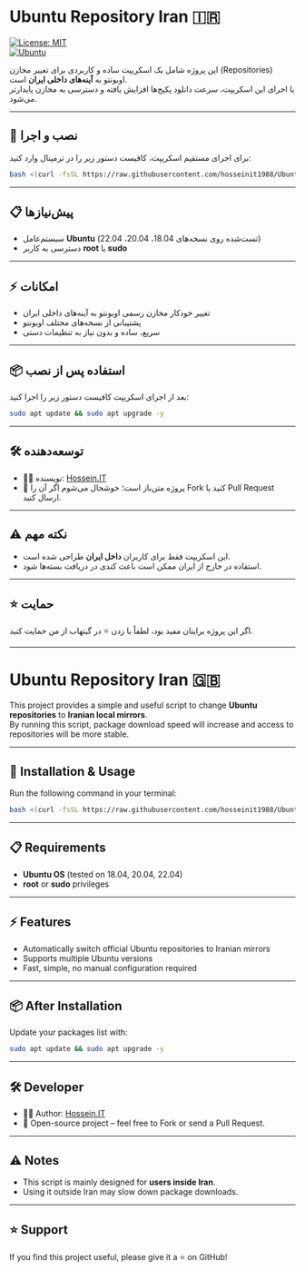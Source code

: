# Ubuntu Repository Iran 🇮🇷

[![License: MIT](https://img.shields.io/badge/License-MIT-blue.svg)](LICENSE)  
[![Ubuntu](https://img.shields.io/badge/Ubuntu-18.04%20%7C%2020.04%20%7C%2022.04-orange)](https://ubuntu.com)

این پروژه شامل یک اسکریپت ساده و کاربردی برای تغییر مخازن (Repositories) اوبونتو به **آینه‌های داخلی ایران** است.  
با اجرای این اسکریپت، سرعت دانلود پکیج‌ها افزایش یافته و دسترسی به مخازن پایدارتر می‌شود.

---

## 🚀 نصب و اجرا

برای اجرای مستقیم اسکریپت، کافیست دستور زیر را در ترمینال وارد کنید:

```bash
bash <(curl -fsSL https://raw.githubusercontent.com/hosseinit1988/Ubuntu-Repository-iran/main/mirrors.sh)
```

---

## 📋 پیش‌نیازها
- سیستم‌عامل **Ubuntu** (تست‌شده روی نسخه‌های 18.04، 20.04، 22.04)  
- دسترسی به کاربر **root** یا **sudo**

---

## ⚡ امکانات
- تغییر خودکار مخازن رسمی اوبونتو به آینه‌های داخلی ایران  
- پشتیبانی از نسخه‌های مختلف اوبونتو  
- سریع، ساده و بدون نیاز به تنظیمات دستی  

---

## 📦 استفاده پس از نصب
بعد از اجرای اسکریپت کافیست دستور زیر را اجرا کنید:

```bash
sudo apt update && sudo apt upgrade -y
```

---

## 🛠 توسعه‌دهنده
- 👨‍💻 نویسنده: [Hossein.IT](https://github.com/hosseinit1988)  
- 📌 پروژه متن‌باز است؛ خوشحال می‌شوم اگر آن را Fork کنید یا Pull Request ارسال کنید.  

---

## ⚠️ نکته مهم
- این اسکریپت فقط برای کاربران **داخل ایران** طراحی شده است.  
- استفاده در خارج از ایران ممکن است باعث کندی در دریافت بسته‌ها شود.  

---

## ⭐ حمایت
اگر این پروژه برایتان مفید بود، لطفاً با زدن ⭐ در گیتهاب از من حمایت کنید.  

---

# Ubuntu Repository Iran 🇬🇧

This project provides a simple and useful script to change **Ubuntu repositories** to **Iranian local mirrors**.  
By running this script, package download speed will increase and access to repositories will be more stable.

---

## 🚀 Installation & Usage

Run the following command in your terminal:

```bash
bash <(curl -fsSL https://raw.githubusercontent.com/hosseinit1988/Ubuntu-Repository-iran/main/mirrors.sh)
```

---

## 📋 Requirements
- **Ubuntu OS** (tested on 18.04, 20.04, 22.04)  
- **root** or **sudo** privileges  

---

## ⚡ Features
- Automatically switch official Ubuntu repositories to Iranian mirrors  
- Supports multiple Ubuntu versions  
- Fast, simple, no manual configuration required  

---

## 📦 After Installation
Update your packages list with:

```bash
sudo apt update && sudo apt upgrade -y
```

---

## 🛠 Developer
- 👨‍💻 Author: [Hossein.IT](https://github.com/hosseinit1988)  
- 📌 Open-source project – feel free to Fork or send a Pull Request.  

---

## ⚠️ Notes
- This script is mainly designed for **users inside Iran**.  
- Using it outside Iran may slow down package downloads.  

---

## ⭐ Support
If you find this project useful, please give it a ⭐ on GitHub!
